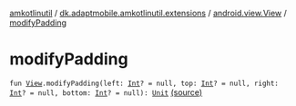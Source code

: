 [amkotlinutil](../../index.md) / [dk.adaptmobile.amkotlinutil.extensions](../index.md) / [android.view.View](index.md) / [modifyPadding](./modify-padding.md)

# modifyPadding

`fun `[`View`](https://developer.android.com/reference/android/view/View.html)`.modifyPadding(left: `[`Int`](https://kotlinlang.org/api/latest/jvm/stdlib/kotlin/-int/index.html)`? = null, top: `[`Int`](https://kotlinlang.org/api/latest/jvm/stdlib/kotlin/-int/index.html)`? = null, right: `[`Int`](https://kotlinlang.org/api/latest/jvm/stdlib/kotlin/-int/index.html)`? = null, bottom: `[`Int`](https://kotlinlang.org/api/latest/jvm/stdlib/kotlin/-int/index.html)`? = null): `[`Unit`](https://kotlinlang.org/api/latest/jvm/stdlib/kotlin/-unit/index.html) [(source)](https://github.com/adaptmobile-organization/amkotlinutil/tree/master/amkotlinutil/src/main/java/dk/adaptmobile/amkotlinutil/extensions/ViewExtensions.kt#L194)